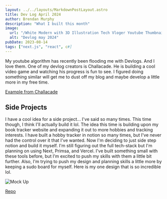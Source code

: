 ```yaml
---
layout: ../../layouts/MarkdownPostLayout.astro
title: Dev Log April 2024
author: Brendan Murphy
description: "What I built this month"
image:
  url: "/White Modern with 3D Illustration Tech Vloger Youtube Thumbnail.png"
  alt: "Devlog may 2024"
pubDate: 2023-08-14
tags: ["next.js", "react", c#]
---
```

My youtube algorithm has recently been flooding me with Devlogs. And I love them. One of my devlog creators is Challacade. He is building a cool video game and watching his progress is fun to see. I figured doing something similar will get me to dust off my blog and maybe develop a little more in my free time.

[Example from Challacade](https://www.youtube.com/watch?v=kTFPczDJIno)

## Side Projects
I have a cool idea for a side project... I've said so many times. This time though, I think I'll actually build it lol. The idea this time is building upon my book tracker website and expanding it out to more hobbies and tracking interests. I have built a hobby tracker in notion so many times, but I've never had the control over it that I've wanted. Now I'm deciding to just side step notion and build it myself. I'm still figuring out the full tech-stack but I'm planning on using Next, Primsa, and Vercel. I've built something small with these tools before, but I'm excited to push my skills with them a little bit further. Also, I'm trying to push my design and planning skills a little more by keeping a sudo board for myself. Here is my one design that is so incredible lol.

![Mock Up](../../../Mock%20up.png "Mock Up")


[Repo](https://github.com/bmurf17/down-the-hall)
